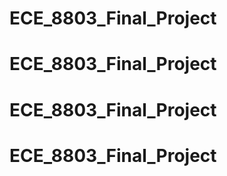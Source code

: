 # ECE_8803_Final_Project
# ECE_8803_Final_Project
# ECE_8803_Final_Project
# ECE_8803_Final_Project
